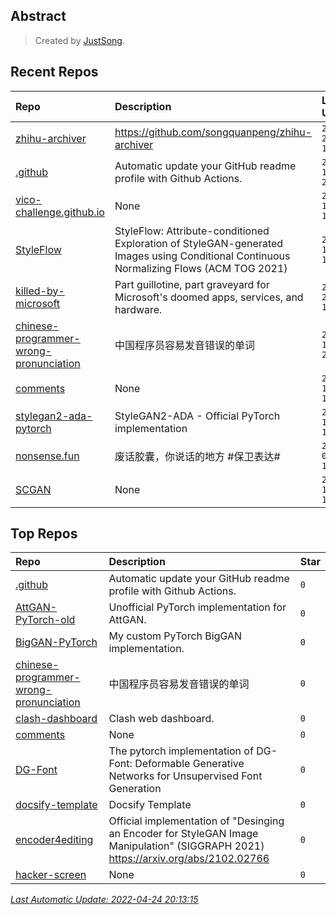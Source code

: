 ## Abstract
> Created by [JustSong](https://github.com/songquanpeng).

## Recent Repos
|Repo|Description|Last Update|
|:--|:--|:--|
|[zhihu-archiver](https://github.com/justsong-lab/zhihu-archiver)|https://github.com/songquanpeng/zhihu-archiver|`2022-04-24 18:00:11`|
|[.github](https://github.com/justsong-lab/.github)|Automatic update your GitHub readme profile with Github Actions.|`2022-04-17 20:12:58`|
|[vico-challenge.github.io](https://github.com/justsong-lab/vico-challenge.github.io)|None|`2022-04-12 13:28:26`|
|[StyleFlow](https://github.com/justsong-lab/StyleFlow)|StyleFlow: Attribute-conditioned Exploration of StyleGAN-generated Images using  Conditional Continuous Normalizing Flows (ACM TOG 2021)|`2022-04-10 17:59:02`|
|[killed-by-microsoft](https://github.com/justsong-lab/killed-by-microsoft)|Part guillotine, part graveyard for Microsoft's doomed apps, services, and hardware.|`2022-03-28 10:45:43`|
|[chinese-programmer-wrong-pronunciation](https://github.com/justsong-lab/chinese-programmer-wrong-pronunciation)|中国程序员容易发音错误的单词|`2022-02-16 22:19:36`|
|[comments](https://github.com/justsong-lab/comments)|None|`2022-02-10 16:00:21`|
|[stylegan2-ada-pytorch](https://github.com/justsong-lab/stylegan2-ada-pytorch)|StyleGAN2-ADA - Official PyTorch implementation|`2022-01-12 12:10:47`|
|[nonsense.fun](https://github.com/justsong-lab/nonsense.fun)|废话胶囊，你说话的地方 #保卫表达#|`2022-01-08 19:56:51`|
|[SCGAN](https://github.com/justsong-lab/SCGAN)|None|`2021-12-16 15:45:48`|

## Top Repos
|Repo|Description|Star|
|:--|:--|:--|
|[.github](https://github.com/justsong-lab/.github)|Automatic update your GitHub readme profile with Github Actions.|`0`|
|[AttGAN-PyTorch-old](https://github.com/justsong-lab/AttGAN-PyTorch-old)|Unofficial PyTorch implementation for AttGAN.|`0`|
|[BigGAN-PyTorch](https://github.com/justsong-lab/BigGAN-PyTorch)|My custom PyTorch BigGAN implementation.|`0`|
|[chinese-programmer-wrong-pronunciation](https://github.com/justsong-lab/chinese-programmer-wrong-pronunciation)|中国程序员容易发音错误的单词|`0`|
|[clash-dashboard](https://github.com/justsong-lab/clash-dashboard)|Clash web dashboard.|`0`|
|[comments](https://github.com/justsong-lab/comments)|None|`0`|
|[DG-Font](https://github.com/justsong-lab/DG-Font)|The pytorch implementation of  DG-Font: Deformable Generative Networks for Unsupervised Font Generation|`0`|
|[docsify-template](https://github.com/justsong-lab/docsify-template)|Docsify Template|`0`|
|[encoder4editing](https://github.com/justsong-lab/encoder4editing)|Official implementation of "Desinging an Encoder for StyleGAN Image Manipulation"  (SIGGRAPH 2021) https://arxiv.org/abs/2102.02766|`0`|
|[hacker-screen](https://github.com/justsong-lab/hacker-screen)|None|`0`|



*[Last Automatic Update: 2022-04-24 20:13:15](https://github.com/justsong-lab/.github)*
